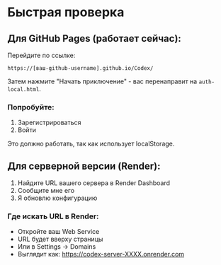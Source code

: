 # Быстрая проверка

## Для GitHub Pages (работает сейчас):

Перейдите по ссылке:
```
https://[ваш-github-username].github.io/Codex/
```

Затем нажмите "Начать приключение" - вас перенаправит на `auth-local.html`.

### Попробуйте:
1. Зарегистрироваться
2. Войти

Это должно работать, так как использует localStorage.

## Для серверной версии (Render):

1. Найдите URL вашего сервера в Render Dashboard
2. Сообщите мне его
3. Я обновлю конфигурацию

### Где искать URL в Render:
- Откройте ваш Web Service
- URL будет вверху страницы
- Или в Settings → Domains
- Выглядит как: https://codex-server-XXXX.onrender.com
